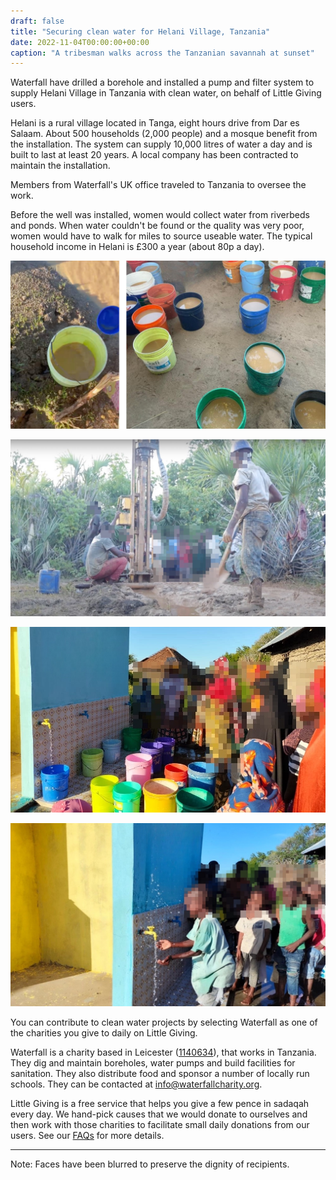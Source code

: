 ```yaml
---
draft: false
title: "Securing clean water for Helani Village, Tanzania"
date: 2022-11-04T00:00:00+00:00
caption: "A tribesman walks across the Tanzanian savannah at sunset"
---
```


Waterfall have drilled a borehole and installed a pump and filter system to supply Helani Village in Tanzania with clean water, on behalf of Little Giving users.

Helani is a rural village located in Tanga, eight hours drive from Dar es Salaam. About 500 households (2,000 people) and a mosque benefit from the installation. The system can supply 10,000 litres of water a day and is built to last at least 20 years. A local company has been contracted to maintain the installation.

Members from Waterfall's UK office traveled to Tanzania to oversee the work.

Before the well was installed, women would collect water from riverbeds and ponds. When water couldn't be found or the quality was very poor, women would have to walk for miles to source useable water. The typical household income in Helani is £300 a year (about 80p a day). 

![Women would fill these buckets with murky water from rivers and ponds and carry them to the village](a.jpg)

![Contractors use a drilling rig to bore for water](d.jpg)

![Women gather to collect clean water from the new installation](b.jpg)

![Children playfully inspect the new installation](c.jpg)

You can contribute to clean water projects by selecting Waterfall as one of the charities you give to daily on Little Giving.

Waterfall is a charity based in Leicester ([1140634](https://register-of-charities.charitycommission.gov.uk/charity-search/-/charity-details/5016027)), that works in Tanzania. They dig and maintain boreholes, water pumps and build facilities for sanitation. They also distribute food and sponsor a number of locally run schools. They can be contacted at [info@waterfallcharity.org](mailto:info@waterfallcharity.org).

Little Giving is a free service that helps you give a few pence in sadaqah every day. We hand-pick causes that we would donate to ourselves and then work with those charities to facilitate small daily donations from our users. See our [FAQs](https://www.littlegiving.org/support) for more details.

---

Note: Faces have been blurred to preserve the dignity of recipients.